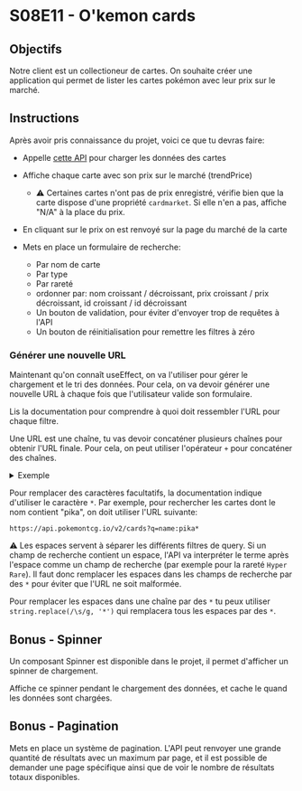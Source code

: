 # S08E11 - O'kemon cards

## Objectifs

Notre client est un collectioneur de cartes. On souhaite créer une application qui permet de lister les cartes pokémon avec leur prix sur le marché.

## Instructions

Après avoir pris connaissance du projet, voici ce que tu devras faire:

- Appelle [cette API](https://docs.pokemontcg.io/) pour charger les données des cartes
- Affiche chaque carte avec son prix sur le marché (trendPrice)
  - :warning: Certaines cartes n'ont pas de prix enregistré, vérifie bien que la carte dispose d'une propriété `cardmarket`. Si elle n'en a pas, affiche "N/A" à la place du prix.
- En cliquant sur le prix on est renvoyé sur la page du marché de la carte

- Mets en place un formulaire de recherche:
  - Par nom de carte
  - Par type
  - Par rareté
  - ordonner par: nom croissant / décroissant, prix croissant / prix décroissant, id croissant / id décroissant
  - Un bouton de validation, pour éviter d'envoyer trop de requêtes à l'API
  - Un bouton de réinitialisation pour remettre les filtres à zéro

### Générer une nouvelle URL

Maintenant qu'on connaît useEffect, on va l'utiliser pour gérer le chargement et le tri des données. Pour cela, on va devoir générer une nouvelle URL à chaque fois que l'utilisateur valide son formulaire.

Lis la documentation pour comprendre à quoi doit ressembler l'URL pour chaque filtre. 

Une URL est une chaîne, tu vas devoir concaténer plusieurs chaînes pour obtenir l'URL finale. Pour cela, on peut utiliser l'opérateur `+` pour concaténer des chaînes. 

<details>
  <summary>Exemple</summary>

```js
// L'URL de base sera toujours la même
let url = 'https://api.pokemontcg.io/v2/cards?';
// L'ordre aura toujours une valeur par défaut, on l'ajoute
url += '&orderBy=' + orderBy;

// Les autres options de recherche étant facultatives, on vérifie qu'elles ne sont pas vides avant de les ajouter à l'URL
if (search !== '' || type !== 'all' || rarity !== 'all') {
  // Si au moins un des champs de recherche n'est pas vide, on ajoute le paramètre "q" à l'URL
  let toAdd = '&q=';

  // Pour la recherche par nom, on ajoute le terme de recherche à la chaîne
  toAdd += search !== '' ? 'name:' + search + '*' : '';

  // On vérifie si on a déjà des paramètres dans la query 
  // (Si le nombre de caractères est supérieur à 3, c'est à dire qu'on a plus de caractères que '&q=')
  // Si on a déjà des paramètres, on ajoute un espace avant d'ajouter le prochain paramètre, sinon on ajoute le paramètre sans espace
  toAdd += url.length > 3 ? (type !== 'all' ? ' types:' + type : '') : (type !== 'all' ? 'types:' + type : '');
  toAdd += url.length > 3 ? (rarity !== 'all' ? ' rarity:' + rarity : '') : (rarity !== 'all' ? 'rarity:' + rarity : '');

  // On ajoute la query à l'URL
  url += toAdd;
}
```

</details>

Pour remplacer des caractères facultatifs, la documentation indique d'utiliser le caractère `*`. Par exemple, pour rechercher les cartes dont le nom contient "pika", on doit utiliser l'URL suivante:

`https://api.pokemontcg.io/v2/cards?q=name:pika*`

:warning: Les espaces servent à séparer les différents filtres de query. Si un champ de recherche contient un espace, l'API va interpréter le terme après l'espace comme un champ de recherche (par exemple pour la rareté `Hyper Rare`). Il faut donc remplacer les espaces dans les champs de recherche par des `*` pour éviter que l'URL ne soit malformée. 

Pour remplacer les espaces dans une chaîne par des `*` tu peux utiliser `string.replace(/\s/g, '*')` qui remplacera tous les espaces par des `*`. 

## Bonus - Spinner

Un composant Spinner est disponible dans le projet, il permet d'afficher un spinner de chargement.

Affiche ce spinner pendant le chargement des données, et cache le quand les données sont chargées.

## Bonus - Pagination

Mets en place un système de pagination. L'API peut renvoyer une grande quantité de résultats avec un maximum par page, et il est possible de demander une page spécifique ainsi que de voir le nombre de résultats totaux disponibles.
